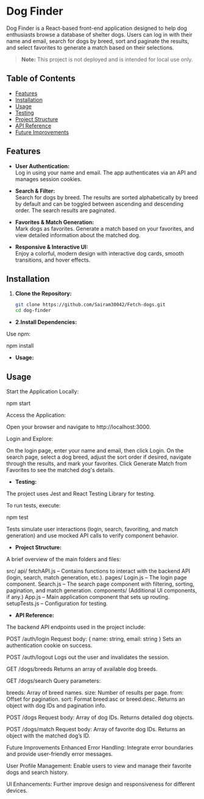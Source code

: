 # Dog Finder

Dog Finder is a React-based front-end application designed to help dog enthusiasts browse a database of shelter dogs. Users can log in with their name and email, search for dogs by breed, sort and paginate the results, and select favorites to generate a match based on their selections.

> **Note:** This project is not deployed and is intended for local use only.

## Table of Contents

- [Features](#features)
- [Installation](#installation)
- [Usage](#usage)
- [Testing](#testing)
- [Project Structure](#project-structure)
- [API Reference](#api-reference)
- [Future Improvements](#future-improvements)
  
## Features

- **User Authentication:**  
  Log in using your name and email. The app authenticates via an API and manages session cookies.

- **Search & Filter:**  
  Search for dogs by breed. The results are sorted alphabetically by breed by default and can be toggled between ascending and descending order. The search results are paginated.

- **Favorites & Match Generation:**  
  Mark dogs as favorites. Generate a match based on your favorites, and view detailed information about the matched dog.

- **Responsive & Interactive UI:**  
  Enjoy a colorful, modern design with interactive dog cards, smooth transitions, and hover effects.

## Installation

1. **Clone the Repository:**

   ```bash
   git clone https://github.com/Sairam30042/Fetch-dogs.git
   cd dog-finder

- **2.Install Dependencies:**  


Use npm:

npm install

- **Usage:**

## Usage

Start the Application Locally:

npm start

Access the Application:

Open your browser and navigate to http://localhost:3000.

Login and Explore:

On the login page, enter your name and email, then click Login.
On the search page, select a dog breed, adjust the sort order if desired, navigate through the results, and mark your favorites.
Click Generate Match from Favorites to see the matched dog's details.

- **Testing:**  

The project uses Jest and React Testing Library for testing.

To run tests, execute:

npm test

Tests simulate user interactions (login, search, favoriting, and match generation) and use mocked API calls to verify component behavior.

- **Project Structure:**  

A brief overview of the main folders and files:

src/
api/
fetchAPI.js – Contains functions to interact with the backend API (login, search, match generation, etc.).
pages/
Login.js – The login page component.
Search.js – The search page component with filtering, sorting, pagination, and match generation.
components/
(Additional UI components, if any.)
App.js – Main application component that sets up routing.
setupTests.js – Configuration for testing.

- **API Reference:**  

The backend API endpoints used in the project include:

POST /auth/login
Request body: { name: string, email: string }
Sets an authentication cookie on success.

POST /auth/logout
Logs out the user and invalidates the session.

GET /dogs/breeds
Returns an array of available dog breeds.

GET /dogs/search
Query parameters:

breeds: Array of breed names.
size: Number of results per page.
from: Offset for pagination.
sort: Format breed:asc or breed:desc.
Returns an object with dog IDs and pagination info.

POST /dogs
Request body: Array of dog IDs.
Returns detailed dog objects.

POST /dogs/match
Request body: Array of favorite dog IDs.
Returns an object with the matched dog’s ID.

Future Improvements
Enhanced Error Handling:
Integrate error boundaries and provide user-friendly error messages.


User Profile Management:
Enable users to view and manage their favorite dogs and search history.

UI Enhancements:
Further improve design and responsiveness for different devices.

